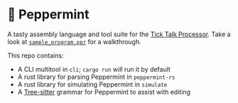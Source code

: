 # 🌿 Peppermint

A tasty assembly language and tool suite for the [Tick Talk Processor](https://github.com/monsonite/TICK_TALK).
Take a look at [`sample_program.ppr`](./sample_program.ppr) for a walkthrough.

This repo contains:

- A CLI multitool in `cli`; `cargo run` will run it by default
- A rust library for parsing Peppermint in `peppermint-rs`
- A rust library for simulating Peppermint in `simulate`
- A [Tree-sitter](https://tree-sitter.github.io/tree-sitter/) grammar for Peppermint to assist with editing
